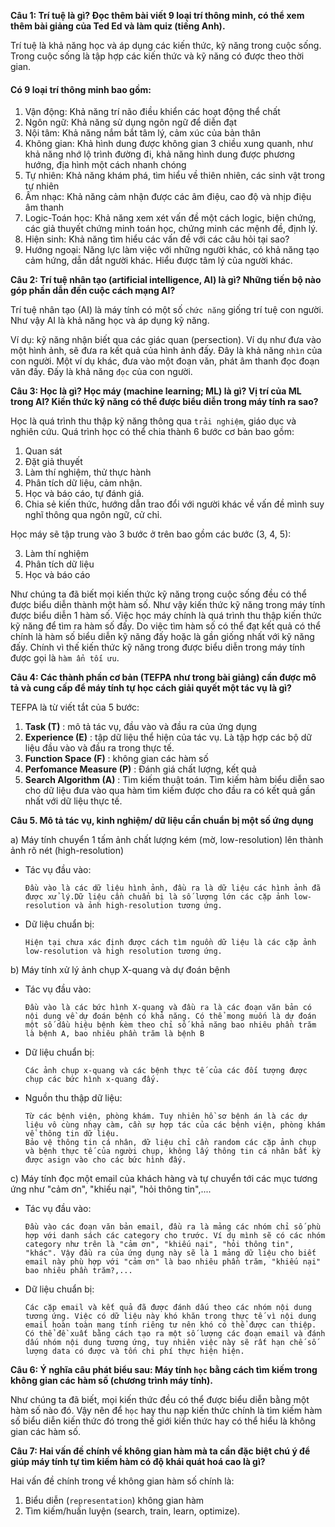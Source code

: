 **Câu 1: Trí tuệ là gì? Đọc thêm bài viết 9 loại trí thông minh, có thể xem thêm bài giảng của Ted Ed và làm quiz (tiếng Anh).**

Trí tuệ là khả năng học và áp dụng các kiến thức, kỹ năng trong cuộc sống. Trong cuộc sống là tập hợp các kiến thức và kỹ năng có được theo thời gian.

#### Có 9 loại trí thông minh bao gồm:
1. Vận động: Khả năng trí não điều khiển các hoạt động thể chất
2. Ngôn ngữ: Khả năng sử dụng ngôn ngữ để diễn đạt
3. Nội tâm: Khả năng nắm bắt tâm lý, cảm xúc của bản thân
4. Không gian: Khả hình dung được không gian 3 chiều xung quanh, như khả năng nhớ lộ trình đường đi, khả năng hình dung được phương hướng, địa hình một cách nhanh chóng
5. Tự nhiên: Khả năng khám phá, tìm hiểu về thiên nhiên, các sinh vật trong tự nhiên
6. Âm nhạc: Khả năng cảm nhận được các âm điệu, cao độ và nhịp điệu âm thanh
7. Logic-Toán học: Khả năng xem xét vấn đề một cách logic, biện chứng, các giả thuyết chứng minh toán học, chứng minh các mệnh đề, định lý.
8. Hiện sinh: Khả năng tìm hiểu các vấn đề với các câu hỏi tại sao?
9. Hướng ngoại: Năng lực làm việc với những người khác, có khả năng tạo cảm hứng, dẫn dắt người khác. Hiểu được tâm lý của người khác.

**Câu 2: Trí tuệ nhân tạo (artificial intelligence, AI) là gì? Những tiến bộ nào góp phần dẫn đến cuộc cách mạng AI?**

Trí tuệ nhân tạo (AI) là máy tính có một số `chức năng` giống trí tuệ con người. Như vậy AI là khả năng học và áp dụng kỹ năng.

Ví dụ: kỹ năng nhận biết qua các giác quan (persection). Ví dụ như đưa vào một hình ảnh, sẽ đưa ra kết quả của hình ảnh đấy. Đây là khả năng `nhìn` của con người. Một ví dụ khác, đưa vào một đoạn văn, phát âm thanh đọc đoạn văn đấy. Đấy là khả năng `đọc` của con người.

**Câu 3: Học là gì? Học máy (machine learning; ML) là gì? Vị trí của ML trong AI? Kiến thức kỹ năng có thể được biểu diễn trong máy tính ra sao?**

Học là quá trình thu thập kỹ năng thông qua `trải nghiệm`, giáo dục và nghiên cứu. Quá trình học có thể chia thành 6 bước cơ bản bao gồm:

1. Quan sát
2. Đặt giả thuyết
3. Làm thí nghiệm, thử thực hành
4. Phân tích dữ liệu, cảm nhận.
5. Học và báo cáo, tự đánh giá.
6. Chia sẻ kiến thức, hướng dẫn trao đổi với người khác về vấn đề mình suy nghĩ thông qua ngôn ngữ, cử chỉ.

Học máy sẽ tập trung vào 3 bước ở trên bao gồm các bước (3, 4, 5):

3. Làm thí nghiệm
4. Phân tích dữ liệu
5. Học và báo cáo

Như chúng ta đã biết mọi kiến thức kỹ năng trong cuộc sống đều có thể được biểu diễn thành một hàm số. Như vậy kiến thức kỹ năng trong máy tính được biểu diễn 1 hàm số. Việc học máy chính là quá trình thu thập kiến thức kỹ năng để tìm ra hàm số đấy. Do việc tìm hàm số có thể đạt kết quả có thể chính là hàm số biểu diễn kỹ năng đấy hoặc là gần giống nhất với kỹ năng đấy. Chính vì thế kiến thức kỹ năng trong được biểu diễn trong máy tính được gọi là `hàm ẩn tối ưu`.

**Câu 4: Các thành phần cơ bản (TEFPA như trong bài giảng) cần được mô tả và cung cấp để máy tính tự học cách giải quyết một tác vụ là gì?**

TEFPA là từ viết tắt của 5 bước:

1. **Task (T)** : mô tả tác vụ, đầu vào và đầu ra của ứng dụng
2. **Experience (E)** : tập dữ liệu thể hiện của tác vụ. Là tập hợp các bộ dữ liệu đầu vào và đầu ra trong thực tế.
3. **Function Space (F)** : không gian các hàm số
4. **Perfomance Measure (P)** : Đánh giá chất lượng, kết quả
5. **Search Algorithm (A)** : Tìm kiếm thuật toán. Tìm kiếm hàm biểu diễn sao cho dữ liệu đưa vào qua hàm tìm kiếm được cho đầu ra có kết quả gần nhất với dữ liệu thực tế.


**Câu 5. Mô tả tác vụ, kinh nghiệm/ dữ liệu cần chuẩn bị một số ứng dụng**

a) Máy tính chuyển 1 tấm ảnh chất lượng kém (mờ, low-resolution) lên thành ảnh rõ nét (high-resolution)

* Tác vụ đầu vào:

      Đầu vào là các dữ liệu hình ảnh, đầu ra là dữ liệu các hình ảnh đã được xử lý.Dữ liệu cần chuẩn bị là số lượng lớn các cặp ảnh low-resolution và ảnh high-resolution tương ứng.

* Dữ liệu chuẩn bị:

      Hiện tại chưa xác định được cách tìm nguồn dữ liệu là các cặp ảnh low-resolution và high resolution tương ứng.
   
b) Máy tính xử lý ảnh chụp X-quang và dự đoán bệnh

* Tác vụ đầu vào:

      Đầu vào là các bức hình X-quang và đầu ra là các đoạn văn bản có nội dung về dự đoán bệnh có khả năng. Có thể mong muốn là dự đoán một số dầu hiệu bệnh kèm theo chỉ số khả năng bao nhiêu phần trăm là bệnh A, bao nhiêu phần trăm là bệnh B
   
* Dữ liệu chuẩn bị:

      Các ảnh chụp x-quang và các bệnh thực tế của các đối tượng được chụp các bức hình x-quang đấy.

* Nguồn thu thập dữ liệu:
      
      Từ các bệnh viện, phòng khám. Tuy nhiên hồ sơ bệnh án là các dự liệu vô cùng nhạy càm, cần sự hợp tác của các bệnh viện, phòng khám về thông tin dữ liệu.
      Bảo vệ thông tin cá nhân, dữ liệu chỉ cần random các cặp ảnh chụp và bệnh thực tế của người chụp, không lấy thông tin cá nhân bất kỳ được asign vào cho các bức hình đấy.
   
c) Máy tính đọc một email của khách hàng và tự chuyển tới các mục tương ứng như "cảm ơn", "khiếu nại", "hỏi thông tin",....

* Tác vụ đầu vào:

      Đầu vào các đoạn văn bản email, đầu ra là mảng các nhóm chỉ số phù hợp với danh sách các category cho trước. Ví dụ mình sẽ có các nhóm category như trên là "cảm ơn", "khiếu nại", "hỏi thông tin", "khác". Vậy đầu ra của ứng dụng này sẽ là 1 mảng dữ liệu cho biết email này phù hợp với "cảm ơn" là bao nhiêu phần trăm, "khiếu nại" bao nhiêu phần trăm?,...

* Dữ liệu chuẩn bị:
      
      Các cặp email và kết quả đã được đánh dấu theo các nhóm nội dung tương ứng. Việc có dữ liệu này khó khăn trong thực tế vì nội dung email hoàn toàn mang tính riêng tư nên khó có thể được can thiệp. Có thể đề xuất bằng cách tạo ra một số lượng các đoạn email và đánh dấu nhóm nội dung tương ứng, tuy nhiên việc này sẽ rất hạn chế số lượng data có được và tốn chi phí thực hiện hiện.


**Câu 6: Ý nghĩa câu phát biểu sau: Máy tính `học` bằng cách tìm kiếm trong không gian các hàm số (chương trình máy tính).**

Như chúng ta đã biết, mọi kiến thức đều có thể được biểu diễn bằng một hàm số nào đó. Vậy nên để `học` hay thu nạp kiến thức chính là tìm kiếm hàm số biểu diễn kiến thức đó trong thế giới kiến thức hay có thể hiểu là không gian các hàm số.

**Câu 7: Hai vấn đề chính về không gian hàm mà ta cần đặc biệt chú ý để giúp máy tính tự tìm kiếm hàm có độ khái quát hoá cao là gì?**

Hai vấn đề chính trong về không gian hàm số chính là:

1. Biểu diễn (`representation`) không gian hàm 
2. Tìm kiếm/huấn luyện (search, train, learn, optimize).

